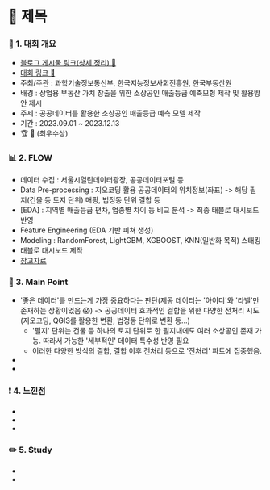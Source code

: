 # 📌 제목

### 📄 1. 대회 개요
  - [블로그 게시물 링크(상세 정리) 🔗]()
  - [대회 링크 🔗](https://bd.kma.go.kr/contest/info_05.do) 
  - 주최/주관 : 과학기술정보통신부, 한국지능정보사회진흥원, 한국부동산원
  - 배경 : 상업용 부동산 가치 창출을 위한 소상공인 매출등급 예측모형 제작 및 활용방안 제시
  - 주제 : 공공데이터를 활용한 소상공인 매출등급 예측 모델 제작
  - 기간 : 2023.09.01 ~ 2023.12.13
  - :trophy: 🥇 (최우수상)

### 📊  2. FLOW 
  - 데이터 수집 : 서울시열린데이터광장, 공공데이터포털 등
  - Data Pre-processing : 지오코딩 활용 공공데이터의 위치정보(좌표) -> 해당 필지(건물 등 토지 단위) 매핑, 법정동 단위 결합 등
  - [EDA] : 지역별 매출등급 편차, 업종별 차이 등 비교 분석 -> 최종 태블로 대시보드 반영
  - Feature Engineering (EDA 기반 피쳐 생성)
  - Modeling : RandomForest, LightGBM, XGBOOST, KNN(일반화 목적) 스태킹
  - 태블로 대시보드 제작
  - [참고자료](https://github.com/Lee-han-seok/Data-Competition/blob/main/%E2%98%85%5B23.12%5D%20%EB%B9%85%EC%BD%98%ED%85%8C%EC%8A%A4%ED%8A%B8%20%ED%94%8C%EB%9E%AB%ED%8F%BC%ED%99%9C%EC%9A%A9%EB%B6%84%EC%95%BC%20%EC%A7%80%EC%A0%95%EC%A3%BC%EC%A0%9C%EB%A6%AC%EA%B7%B8(%EB%B6%80%EB%8F%99%EC%82%B0)/%EC%9A%B0%EB%A6%AC4Lee_%EC%B5%9C%EC%A2%85%EB%B0%9C%ED%91%9C%EC%9E%90%EB%A3%8C.pdf)

### 🎯 3. Main Point
- '좋은 데이터'를 만드는게 가장 중요하다는 판단(제공 데이터는 '아이디'와 '라벨'만 존재하는 상황이었음 😱) -> 공공데이터 효과적인 결합을 위한 다양한 전처리 시도 (지오코딩, QGIS를 활용한 변환, 법정동 단위로 변환 등...) 
  - '필지' 단위는 건물 등 하나의 토지 단위로 한 필지내에도 여러 소상공인 존재 가능. 따라서 가능한 '세부적인' 데이터 특수성 반영 필요
  - 이러한 다양한 방식의 결합, 결합 이후 전처리 등으로 '전처리' 파트에 집중했음. 
-
-

### ❗ 4. 느낀점
-
-
-


### ✏️ 5. Study
-
-
